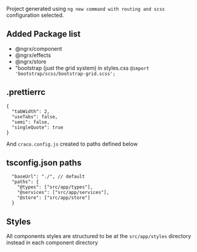 Project generated using `ng new command with routing and scss` configuration selected.

## Added Package list

- @ngrx/component
- @ngrx/effects
- @ngrx/store
- "bootstrap (just the grid system) in styles.css `@import 'bootstrap/scss/bootstrap-grid.scss';`

## .prettierrc

```
{
  "tabWidth": 2,
  "useTabs": false,
  "semi": false,
  "singleQuote": true
}
```

And `craco.config.js` created to paths defined below

## tsconfig.json paths

```
  "baseUrl": "./", // default
  "paths": {
    "@types": ["src/app/types"],
    "@services": ["src/app/services"],
    "@store": ["src/app/store"]
  }
```

## Styles
All components styles are structured to be at the `src/app/styles` directory instead in each component directory